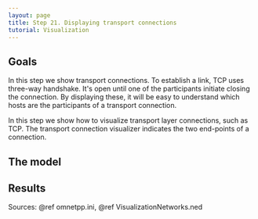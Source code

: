 ```yaml
---
layout: page
title: Step 21. Displaying transport connections
tutorial: Visualization
---
```


## Goals

In this step we show transport connections. To establish a link, TCP uses 
three-way handshake. It's open until one of the participants initiate closing the 
connection. By displaying these, it will be easy to understand which hosts are the 
participants of a transport connection.

In this step we show how to visualize transport layer connections, such as TCP.
The transport connection visualizer indicates the two end-points of a connection.

<!--
Ebben a lépésben a nyitott hálózati kapcsolatokat jelenítjük meg.
A TCP kapcsolatok háromfázisú kézfogással épülnek ki. Ezután amíg az egyik fél 
nem kezdeményezi a kapcsolat lezárását, addig nyitva marad. A megjelenítésükkel 
könnyen átlátható lesz, hogy melyik nyitott kapcsolatnak melyik node-ok a résztvevői.
-->

## The model

## Results

Sources: @ref omnetpp.ini, @ref VisualizationNetworks.ned
